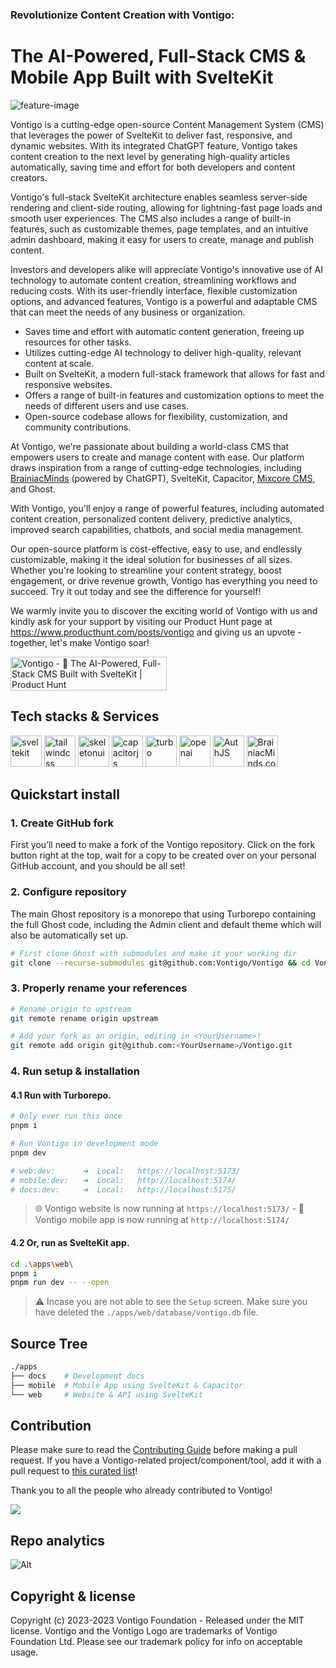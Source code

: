 ### Revolutionize Content Creation with Vontigo:

# The AI-Powered, Full-Stack CMS & Mobile App Built with SvelteKit

![feature-image](https://github.com/Vontigo/Vontigo/assets/3785721/04228bea-f654-44a1-ba16-fa3b22706ba7)

Vontigo is a cutting-edge open-source Content Management System (CMS) that leverages the power of SvelteKit to deliver fast, responsive, and dynamic websites. With its integrated ChatGPT feature, Vontigo takes content creation to the next level by generating high-quality articles automatically, saving time and effort for both developers and content creators.

Vontigo's full-stack SvelteKit architecture enables seamless server-side rendering and client-side routing, allowing for lightning-fast page loads and smooth user experiences. The CMS also includes a range of built-in features, such as customizable themes, page templates, and an intuitive admin dashboard, making it easy for users to create, manage and publish content.

Investors and developers alike will appreciate Vontigo's innovative use of AI technology to automate content creation, streamlining workflows and reducing costs. With its user-friendly interface, flexible customization options, and advanced features, Vontigo is a powerful and adaptable CMS that can meet the needs of any business or organization.

- Saves time and effort with automatic content generation, freeing up resources for other tasks.
- Utilizes cutting-edge AI technology to deliver high-quality, relevant content at scale.
- Built on SvelteKit, a modern full-stack framework that allows for fast and responsive websites.
- Offers a range of built-in features and customization options to meet the needs of different users and use cases.
- Open-source codebase allows for flexibility, customization, and community contributions.

At Vontigo, we're passionate about building a world-class CMS that empowers users to create and manage content with ease. Our platform draws inspiration from a range of cutting-edge technologies, including [BrainiacMinds](https://brainiacminds.com/) (powered by ChatGPT), SvelteKit, Capacitor, [Mixcore CMS](https://mixcore.org/), and Ghost.

With Vontigo, you'll enjoy a range of powerful features, including automated content creation, personalized content delivery, predictive analytics, improved search capabilities, chatbots, and social media management.

Our open-source platform is cost-effective, easy to use, and endlessly customizable, making it the ideal solution for businesses of all sizes. Whether you're looking to streamline your content strategy, boost engagement, or drive revenue growth, Vontigo has everything you need to succeed. Try it out today and see the difference for yourself!

We warmly invite you to discover the exciting world of Vontigo with us and kindly ask for your support by visiting our Product Hunt page at https://www.producthunt.com/posts/vontigo and giving us an upvote - together, let's make Vontigo soar!

<a href="https://www.producthunt.com/posts/vontigo?utm_source=badge-featured&utm_medium=badge&utm_souce=badge-vontigo" target="_blank"><img src="https://api.producthunt.com/widgets/embed-image/v1/featured.svg?post_id=394092&theme=light" alt="Vontigo - 🤖&#0032;The&#0032;AI&#0045;Powered&#0044;&#0032;Full&#0045;Stack&#0032;CMS&#0032;Built&#0032;with&#0032;SvelteKit | Product Hunt" style="width: 250px; height: 54px;" width="250" height="54" /></a>

## Tech stacks & Services
<picture>
  <img src="https://upload.wikimedia.org/wikipedia/commons/thumb/1/1b/Svelte_Logo.svg/640px-Svelte_Logo.svg.png" alt="sveltekit" height="50px"/></picture>
<picture>
  <img src="https://upload.wikimedia.org/wikipedia/commons/d/d5/Tailwind_CSS_Logo.svg" alt="tailwindcss" height="50px"/> 
</picture>
<picture>
 <img alt="skeletonui" src="https://github.com/skeletonlabs/skeleton/blob/f6ae5ae2e96940b6c53dec84fc358835a373194f/static/favicon.png" height="50px">
</picture>
<picture>
 <img alt="capacitorjs" src="https://ionic.io/_next/image?url=%2F_next%2Fstatic%2Fmedia%2Flogo-capacitor.aa4b0dd5.png&w=64&q=75" height="50px">
</picture>
<picture>
 <img alt="turbo" src="https://turbo.build/images/docs/repo/repo-hero-logo-dark.svg" height="50px">
</picture>

<picture>
  <img src="https://seeklogo.com/images/O/open-ai-logo-8B9BFEDC26-seeklogo.com.png" alt="openai" height="50px"/> 
</picture>
<picture>
  <img alt="AuthJS" src="https://authjs.dev/img/logo/logo-sm.webp" height="50px">
</picture>
<picture>
  <img alt="BrainiacMinds.com" src="https://play-lh.googleusercontent.com/2hKdiuS26NkQCdwz6QX46EyLKEfw65PTuDt_yGMaOsDpEImZFH2-JoQLqT89KBorfEs=w480-h960-rw" height="50px">
</picture>


## Quickstart install

### 1. Create GitHub fork

First you’ll need to make a fork of the Vontigo repository. Click on the fork button right at the top, wait for a copy to be created over on your personal GitHub account, and you should be all set!

### 2. Configure repository

The main Ghost repository is a monorepo that using Turborepo containing the full Ghost code, including the Admin client and default theme which will also be automatically set up.

```bash
# First clone Ghost with submodules and make it your working dir
git clone --recurse-submodules git@github.com:Vontigo/Vontigo && cd Vontigo
```

### 3. Properly rename your references

```bash
# Rename origin to upstream
git remote rename origin upstream

# Add your fork as an origin, editing in <YourUsername>!
git remote add origin git@github.com:<YourUsername>/Vontigo.git
```

### 4. Run setup & installation

#### 4.1 Run with Turborepo.

```bash
# Only ever run this once
pnpm i

# Run Vontigo in development mode
pnpm dev

# web:dev:      ➜  Local:   https://localhost:5173/
# mobile:dev:   ➜  Local:   http://localhost:5174/
# docs:dev:     ➜  Local:   http://localhost:5175/
```

> 🌐 Vontigo website is now running at `https://localhost:5173/` -
> 📱 Vontigo mobile app is now running at `http://localhost:5174/`

#### 4.2 Or, run as SvelteKit app.

```bash
cd .\apps\web\
pnpm i
pnpm run dev -- --open
```

> ⚠️ Incase you are not able to see the `Setup` screen. Make sure you have deleted the `./apps/web/database/vontigo.db` file.

## Source Tree

```bash
./apps
├── docs    # Development docs
├── mobile  # Mobile App using SvelteKit & Capacitor
└── web     # Website & API using SvelteKit
```

## Contribution

Please make sure to read the [Contributing Guide](https://github.com/Vontigo/Vontigo/blob/main/CODE_OF_CONDUCT.md) before making a pull request. If you have a Vontigo-related project/component/tool, add it with a pull request to [this curated list](https://github.com/vontigo/awesome-vontigo)!

Thank you to all the people who already contributed to Vontigo!

<a href="https://github.com/vontigo/vontigo/graphs/contributors"><img src="https://opencollective.com/vontigo/contributors.svg?width=890" /></a>

## Repo analytics

![Alt](https://repobeats.axiom.co/api/embed/3b17802e07552dafda67897334dfa36a15af04f2.svg 'Repobeats analytics image')

## Copyright & license

Copyright (c) 2023-2023 Vontigo Foundation - Released under the MIT license. Vontigo and the Vontigo Logo are trademarks of Vontigo Foundation Ltd. Please see our trademark policy for info on acceptable usage.
